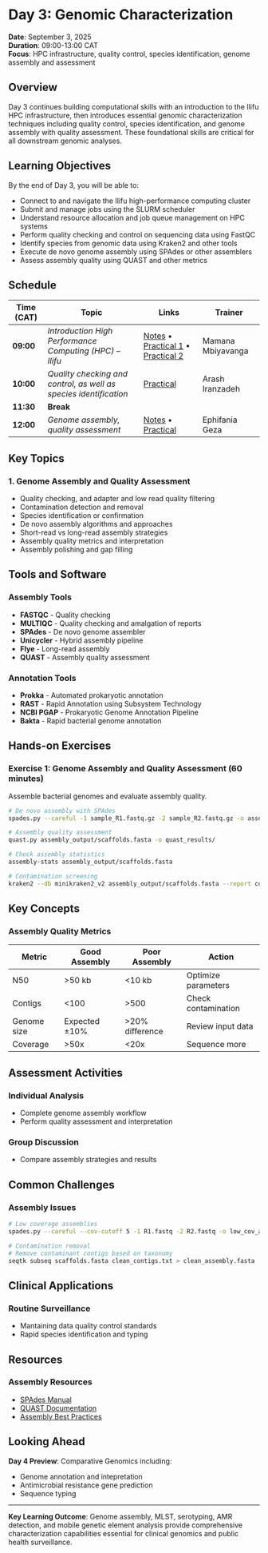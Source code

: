 # Day 3: Genomic Characterization

**Date**: September 3, 2025  
**Duration**: 09:00-13:00 CAT  
**Focus**: HPC infrastructure, quality control, species identification, genome assembly and assessment

## Overview

Day 3 continues building computational skills with an introduction to the Ilifu HPC infrastructure, then introduces essential genomic characterization techniques including quality control, species identification, and genome assembly with quality assessment. These foundational skills are critical for all downstream genomic analyses.

## Learning Objectives

By the end of Day 3, you will be able to:

- Connect to and navigate the Ilifu high-performance computing cluster
- Submit and manage jobs using the SLURM scheduler
- Understand resource allocation and job queue management on HPC systems
- Perform quality checking and control on sequencing data using FastQC
- Identify species from genomic data using Kraken2 and other tools
- Execute de novo genome assembly using SPAdes or other assemblers
- Assess assembly quality using QUAST and other metrics

## Schedule

| Time (CAT) | Topic | Links | Trainer |
|------------|-------|-------|---------|
| **09:00** | *Introduction High Performance Computing (HPC) – Ilifu* | [Notes](../../day2/hpc-ilifu-training.md) • [Practical 1](../../day2/slurm-practical-tutorial.md) • [Practical 2](../../day2/unix-commands-pathogen-examples.md) | Mamana Mbiyavanga |
| **10:00** | *Quality checking and control, as well as species identification* | [Practical](https://github.com/Arash-Iranzadeh/Microbial-Genomics/blob/main/scripts/qc_cleaning_detection.sh) | Arash Iranzadeh |
| **11:30** | **Break** | | |
| **12:00** | *Genome assembly, quality assessment* | [Notes](../../day3/genome_assembly_notes.md) • [Practical](../../day3/practical_genome_assmbly.md) | Ephifania Geza |

## Key Topics

### 1. Genome Assembly and Quality Assessment
- Quality checking, and adapter and low read quality filtering
- Contamination detection and removal
- Species identification or confirmation
- De novo assembly algorithms and approaches
- Short-read vs long-read assembly strategies
- Assembly quality metrics and interpretation
- Assembly polishing and gap filling


## Tools and Software

### Assembly Tools
- **FASTQC** - Quality checking
- **MULTIQC** - Quality checking and amalgation of reports
- **SPAdes** - De novo genome assembler
- **Unicycler** - Hybrid assembly pipeline
- **Flye** - Long-read assembly
- **QUAST** - Assembly quality assessment

### Annotation Tools
- **Prokka** - Automated prokaryotic annotation
- **RAST** - Rapid Annotation using Subsystem Technology
- **NCBI PGAP** - Prokaryotic Genome Annotation Pipeline
- **Bakta** - Rapid bacterial genome annotation

## Hands-on Exercises

### Exercise 1: Genome Assembly and Quality Assessment (60 minutes)
Assemble bacterial genomes and evaluate assembly quality.

```bash
# De novo assembly with SPAdes
spades.py --careful -1 sample_R1.fastq.gz -2 sample_R2.fastq.gz -o assembly_output/

# Assembly quality assessment
quast.py assembly_output/scaffolds.fasta -o quast_results/

# Check assembly statistics
assembly-stats assembly_output/scaffolds.fasta

# Contamination screening
kraken2 --db minikraken2_v2 assembly_output/scaffolds.fasta --report contamination_check.txt
```



## Key Concepts

### Assembly Quality Metrics
| Metric | Good Assembly | Poor Assembly | Action |
|--------|---------------|---------------|--------|
| N50 | >50 kb | <10 kb | Optimize parameters |
| Contigs | <100 | >500 | Check contamination |
| Genome size | Expected ±10% | >20% difference | Review input data |
| Coverage | >50x | <20x | Sequence more |


## Assessment Activities

### Individual Analysis
- Complete genome assembly workflow
- Perform quality assessment and interpretation

### Group Discussion
- Compare assembly strategies and results

## Common Challenges

### Assembly Issues
```bash
# Low coverage assemblies
spades.py --careful --cov-cutoff 5 -1 R1.fastq -2 R2.fastq -o low_cov_assembly/

# Contamination removal
# Remove contaminant contigs based on taxonomy
seqtk subseq scaffolds.fasta clean_contigs.txt > clean_assembly.fasta
```


## Clinical Applications

### Routine Surveillance
- Mantaining data quality control standards
- Rapid species identification and typing

## Resources

### Assembly Resources
- [SPAdes Manual](http://cab.spbu.ru/software/spades/)
- [QUAST Documentation](http://quast.sourceforge.net/)
- [Assembly Best Practices](https://github.com/rrwick/Perfect-bacterial-genome-tutorial)

## Looking Ahead

**Day 4 Preview**: Comparative Genomics including:
- Genome annotation and intepretation
- Antimicrobial resistance gene prediction
- Sequence typing

---

**Key Learning Outcome**: Genome assembly, MLST, serotyping, AMR detection, and mobile genetic element analysis provide comprehensive characterization capabilities essential for clinical genomics and public health surveillance.

